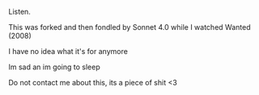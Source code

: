 Listen.

This was forked and then fondled by Sonnet 4.0 while I watched Wanted (2008)

I have no idea what it's for anymore

Im sad an im going to sleep

Do not contact me about this, its a piece of shit <3
